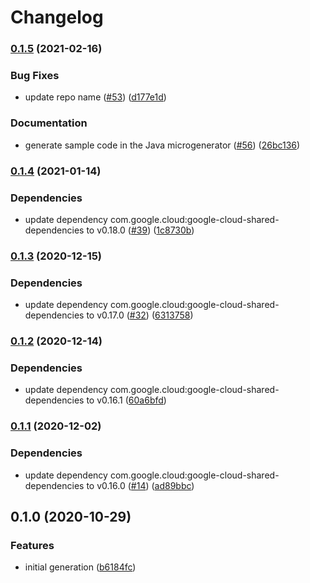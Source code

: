 # Changelog

### [0.1.5](https://www.github.com/googleapis/java-workflow-executions/compare/v0.1.4...v0.1.5) (2021-02-16)


### Bug Fixes

* update repo name ([#53](https://www.github.com/googleapis/java-workflow-executions/issues/53)) ([d177e1d](https://www.github.com/googleapis/java-workflow-executions/commit/d177e1d797b6793c913f1c7d5e5fa8bf91319041))


### Documentation

* generate sample code in the Java microgenerator ([#56](https://www.github.com/googleapis/java-workflow-executions/issues/56)) ([26bc136](https://www.github.com/googleapis/java-workflow-executions/commit/26bc136677c81c22030ce8efffc6c5387e99d8c9))

### [0.1.4](https://www.github.com/googleapis/java-workflow-executions/compare/v0.1.3...v0.1.4) (2021-01-14)


### Dependencies

* update dependency com.google.cloud:google-cloud-shared-dependencies to v0.18.0 ([#39](https://www.github.com/googleapis/java-workflow-executions/issues/39)) ([1c8730b](https://www.github.com/googleapis/java-workflow-executions/commit/1c8730b632317dc0391f6fc61f9d8d2d9001deaa))

### [0.1.3](https://www.github.com/googleapis/java-workflow-executions/compare/v0.1.2...v0.1.3) (2020-12-15)


### Dependencies

* update dependency com.google.cloud:google-cloud-shared-dependencies to v0.17.0 ([#32](https://www.github.com/googleapis/java-workflow-executions/issues/32)) ([6313758](https://www.github.com/googleapis/java-workflow-executions/commit/63137588a29e7cf05a492fcd72cb1dc4a1829aae))

### [0.1.2](https://www.github.com/googleapis/java-workflow-executions/compare/v0.1.1...v0.1.2) (2020-12-14)


### Dependencies

* update dependency com.google.cloud:google-cloud-shared-dependencies to v0.16.1 ([60a6bfd](https://www.github.com/googleapis/java-workflow-executions/commit/60a6bfd2537836456c35be2b14720df4e7d42122))

### [0.1.1](https://www.github.com/googleapis/java-workflow-executions/compare/v0.1.0...v0.1.1) (2020-12-02)


### Dependencies

* update dependency com.google.cloud:google-cloud-shared-dependencies to v0.16.0 ([#14](https://www.github.com/googleapis/java-workflow-executions/issues/14)) ([ad89bbc](https://www.github.com/googleapis/java-workflow-executions/commit/ad89bbc055820a29eac796ba819022e2f9ea4862))

## 0.1.0 (2020-10-29)


### Features

* initial generation ([b6184fc](https://www.github.com/googleapis/java-workflow-executions/commit/b6184fcca10031552a6d6b82df668963a61826d8))
